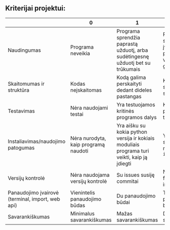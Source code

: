 ## Kriterijai projektui:

|                                                  | 0                                    | 1                                                                                            | 2                                                             | 3                        |
|--------------------------------------------------|--------------------------------------|----------------------------------------------------------------------------------------------|---------------------------------------------------------------|--------------------------|
| Naudingumas                                      | Programa neveikia                    | Programa sprendžia paprastą užduotį, arba sudėtingesnę užduotį bet su trūkumais              | Programa sprendžia įvairias problemas ar vieną problemą gerai | ?                        |
| Skaitomumas ir struktūra                         | Kodas neįskaitomas                   | Kodą galima perskaityti dedant dideles pastangas                                             | Kodo lengvą skaityti, aiški struktūra                         | ?                        |
| Testavimas                                       | Nėra naudojami testai                | Yra testuojamos kritinės programos dalys                                                     | Kodas tinkamai padengtas testais                              | ?                        |
| Instaliavimas/naudojimo patogumas                                        | Nėra nurodyta, kaip programą naudoti | Yra aišku su kokia python versija ir kokiais moduliais programa turi veikti, kaip ją įdiegti | Yra galimybė susinstaliuoti naudojant `pip install`           | ?                        |
| Versijų kontrolė                                 | Nėra naudojama versijų kontrolė      | Su issues susiję commitai                                                                    | Naudojami feature branches ir tt.t.                           | ?                        |
| Panaudojimo įvairovė (terminal, import, web api) | Vienintelis panaudojimo būdas        | Du panaudojimo būdai                                                                         | Trys panaudojimo būdai                                        | ?                        |
| Savarankiškumas                                  | Minimalus savarankiškumas            | Mažas savarankiškumas                                                                        | Didelis savarankiškumas                                       | Visiškas savarankiškumas |
